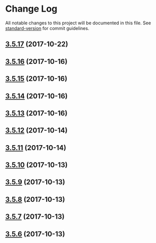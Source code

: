 # Change Log

All notable changes to this project will be documented in this file. See [standard-version](https://github.com/conventional-changelog/standard-version) for commit guidelines.

<a name="3.5.17"></a>
## [3.5.17](https://github.com/FabricioK/hexenginets/compare/v3.5.16...v3.5.17) (2017-10-22)



<a name="3.5.16"></a>
## [3.5.16](https://github.com/FabricioK/hexenginets/compare/v3.5.15...v3.5.16) (2017-10-16)



<a name="3.5.15"></a>
## [3.5.15](https://github.com/FabricioK/hexenginets/compare/v3.5.14...v3.5.15) (2017-10-16)



<a name="3.5.14"></a>
## [3.5.14](https://github.com/FabricioK/hexenginets/compare/v3.5.13...v3.5.14) (2017-10-16)



<a name="3.5.13"></a>
## [3.5.13](https://github.com/FabricioK/hexenginets/compare/v3.5.10...v3.5.13) (2017-10-16)



<a name="3.5.12"></a>
## [3.5.12](https://github.com/FabricioK/hexenginets/compare/v3.5.11...v3.5.12) (2017-10-14)



<a name="3.5.11"></a>
## [3.5.11](https://github.com/FabricioK/hexenginets/compare/v3.5.0...v3.5.11) (2017-10-14)



<a name="3.5.10"></a>
## [3.5.10](https://github.com/FabricioK/hexenginets/compare/v3.5.9...v3.5.10) (2017-10-13)



<a name="3.5.9"></a>
## [3.5.9](https://github.com/FabricioK/hexenginets/compare/v3.5.8...v3.5.9) (2017-10-13)



<a name="3.5.8"></a>
## [3.5.8](https://github.com/FabricioK/hexenginets/compare/v3.5.7...v3.5.8) (2017-10-13)



<a name="3.5.7"></a>
## [3.5.7](https://github.com/FabricioK/hexenginets/compare/v3.5.6...v3.5.7) (2017-10-13)



<a name="3.5.6"></a>
## [3.5.6](https://github.com/FabricioK/hexenginets/compare/v3.5.5...v3.5.6) (2017-10-13)
